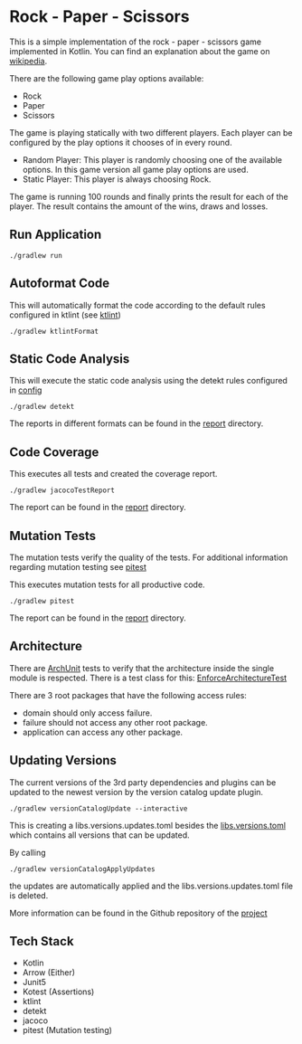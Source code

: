 # Rock - Paper - Scissors

This is a simple implementation of the rock - paper - scissors game
implemented in Kotlin. You can find an explanation about the game
on [wikipedia](https://en.wikipedia.org/wiki/Rock_paper_scissors).

There are the following game play options available:
- Rock
- Paper
- Scissors

The game is playing statically with two different players. Each player
can be configured by the play options it chooses of in every round.

- Random Player: 
This player is randomly choosing one of the available options. In this game version all game
play options are used.
- Static Player:
This player is always choosing Rock.

The game is running 100 rounds and finally prints the result for each of the player. The 
result contains the amount of the wins, draws and losses.

## Run Application

`./gradlew run`

## Autoformat Code
This will automatically format the code according to the default rules configured
in ktlint (see [ktlint](https://pinterest.github.io/ktlint/0.50.0/))

`./gradlew ktlintFormat`

## Static Code Analysis
This will execute the static code analysis using the detekt rules configured
in [config](./config/detekt/detekt.yml)

`./gradlew detekt`

The reports in different formats can be found in the [report](build/reports/detekt)
directory.

## Code Coverage
This executes all tests and created the coverage report.

`./gradlew jacocoTestReport`

The report can be found in the [report](build/jacocoHtml)
directory.

## Mutation Tests
The mutation tests verify the quality of the tests. For additional information
regarding mutation testing see [pitest](https://pitest.org/)

This executes mutation tests for all productive code.

`./gradlew pitest`

The report can be found in the [report](build/reports/pitest) directory.

## Architecture
There are [ArchUnit](https://www.archunit.org/) tests to verify that
the architecture inside the single module is respected. There is a test
class for this: [EnforceArchitectureTest](src/test/kotlin/com/poisonedyouth/rps/architecture/EnforceArchitectureTest.kt)

There are 3 root packages that have the following access rules:
- domain should only access failure.
- failure should not access any other root package.
- application can access any other package.

## Updating Versions
The current versions of the 3rd party dependencies and plugins can 
be updated to the newest version by the version catalog update plugin.

`./gradlew versionCatalogUpdate --interactive`

This is creating a libs.versions.updates.toml besides the [libs.versions.toml](gradle/libs.versions.toml)
which contains all versions that can be updated. 

By calling

`./gradlew versionCatalogApplyUpdates`

the updates are automatically applied and the libs.versions.updates.toml file is deleted.

More information can be found in the Github repository of the [project](https://github.com/littlerobots/version-catalog-update-plugin)

## Tech Stack

- Kotlin
- Arrow (Either)
- Junit5
- Kotest (Assertions)
- ktlint
- detekt
- jacoco
- pitest (Mutation testing)